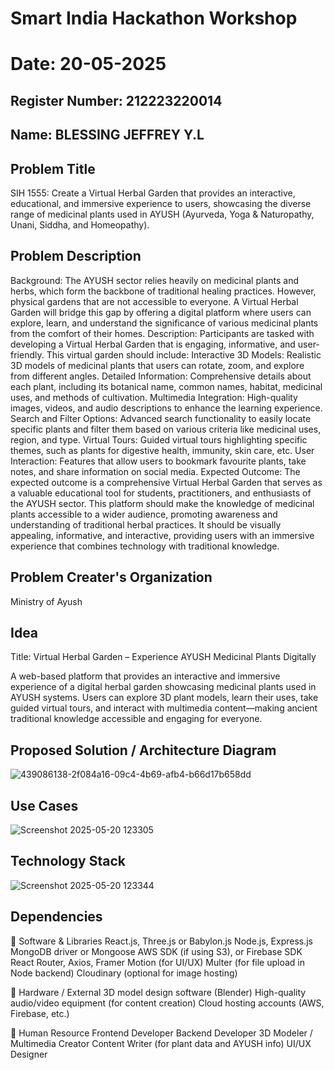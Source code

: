 # Smart India Hackathon Workshop
# Date: 20-05-2025
## Register Number: 212223220014
## Name: BLESSING JEFFREY Y.L
## Problem Title
SIH 1555: Create a Virtual Herbal Garden that provides an interactive, educational, and immersive experience to users, showcasing the diverse range of medicinal plants used in AYUSH (Ayurveda, Yoga & Naturopathy, Unani, Siddha, and Homeopathy).
## Problem Description
Background: The AYUSH sector relies heavily on medicinal plants and herbs, which form the backbone of traditional healing practices. However, physical gardens that are not accessible to everyone. A Virtual Herbal Garden will bridge this gap by offering a digital platform where users can explore, learn, and understand the significance of various medicinal plants from the comfort of their homes. Description: Participants are tasked with developing a Virtual Herbal Garden that is engaging, informative, and user-friendly. This virtual garden should include: Interactive 3D Models: Realistic 3D models of medicinal plants that users can rotate, zoom, and explore from different angles. Detailed Information: Comprehensive details about each plant, including its botanical name, common names, habitat, medicinal uses, and methods of cultivation. Multimedia Integration: High-quality images, videos, and audio descriptions to enhance the learning experience. Search and Filter Options: Advanced search functionality to easily locate specific plants and filter them based on various criteria like medicinal uses, region, and type. Virtual Tours: Guided virtual tours highlighting specific themes, such as plants for digestive health, immunity, skin care, etc. User Interaction: Features that allow users to bookmark favourite plants, take notes, and share information on social media. Expected Outcome: The expected outcome is a comprehensive Virtual Herbal Garden that serves as a valuable educational tool for students, practitioners, and enthusiasts of the AYUSH sector. This platform should make the knowledge of medicinal plants accessible to a wider audience, promoting awareness and understanding of traditional herbal practices. It should be visually appealing, informative, and interactive, providing users with an immersive experience that combines technology with traditional knowledge.

## Problem Creater's Organization
Ministry of Ayush

## Idea
Title: Virtual Herbal Garden – Experience AYUSH Medicinal Plants Digitally

A web-based platform that provides an interactive and immersive experience of a digital herbal garden showcasing medicinal plants used in AYUSH systems. Users can explore 3D plant models, learn their uses, take guided virtual tours, and interact with multimedia content—making ancient traditional knowledge accessible and engaging for everyone.

## Proposed Solution / Architecture Diagram
![439086138-2f084a16-09c4-4b69-afb4-b66d17b658dd](https://github.com/user-attachments/assets/6502f6d9-76fd-4c43-9b6c-6343559e5fef)

## Use Cases
![Screenshot 2025-05-20 123305](https://github.com/user-attachments/assets/519969cb-8804-43ce-a715-a0486836bf6b)

## Technology Stack
![Screenshot 2025-05-20 123344](https://github.com/user-attachments/assets/f61757d7-822d-45f6-8dfc-91e69572fd20)

## Dependencies
🔹 Software & Libraries
React.js, Three.js or Babylon.js
Node.js, Express.js
MongoDB driver or Mongoose
AWS SDK (if using S3), or Firebase SDK
React Router, Axios, Framer Motion (for UI/UX)
Multer (for file upload in Node backend)
Cloudinary (optional for image hosting)

🔹 Hardware / External
3D model design software (Blender)
High-quality audio/video equipment (for content creation)
Cloud hosting accounts (AWS, Firebase, etc.)

🔹 Human Resource
Frontend Developer
Backend Developer
3D Modeler / Multimedia Creator
Content Writer (for plant data and AYUSH info)
UI/UX Designer

